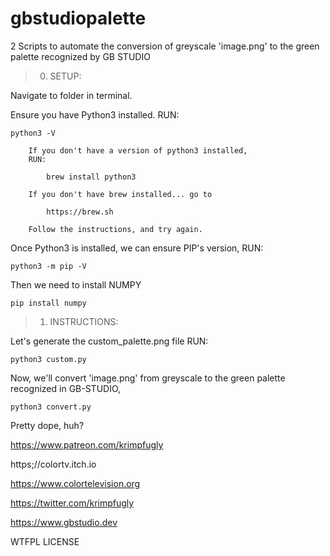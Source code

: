 # gbstudiopalette

2 Scripts to automate the conversion of greyscale 'image.png' to the green palette recognized by GB STUDIO


>00. SETUP:

Navigate to folder in terminal.

Ensure you have Python3 installed.
RUN:

	python3 -V

		If you don't have a version of python3 installed,
		RUN: 

			brew install python3

		If you don't have brew installed... go to 
		
			https://brew.sh
		
		Follow the instructions, and try again.

Once Python3 is installed, we can ensure PIP's version,
RUN:

	python3 -m pip -V

Then we need to install NUMPY

	pip install numpy


>01. INSTRUCTIONS:

Let's generate the custom_palette.png file
RUN:

	python3 custom.py

Now, we'll convert 'image.png' from greyscale 
to the green palette recognized in GB-STUDIO,

	python3 convert.py

Pretty dope, huh?


https://www.patreon.com/krimpfugly

https;//colortv.itch.io

https://www.colortelevision.org

https://twitter.com/krimpfugly

https://www.gbstudio.dev



WTFPL LICENSE 
